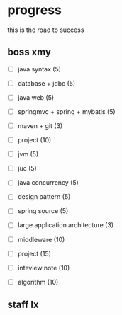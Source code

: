# progress
this is the road to success


## boss xmy
- [ ] java syntax (5)
- [ ] database + jdbc (5)
- [ ] java web (5)
- [ ] springmvc + spring + mybatis (5)
- [ ] maven + git (3)
- [ ] project (10)
- [ ] jvm (5)
- [ ] juc (5)
- [ ] java concurrency (5)
- [ ] design pattern (5)
- [ ] spring source (5)
- [ ] large application architecture (3)
- [ ] middleware (10)
- [ ] project (15)
- [ ] inteview note (10)
- [ ] algorithm (10)


## staff lx

